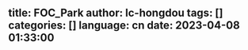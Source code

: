 title: FOC_Park
author: lc-hongdou
tags: []
categories: []
language: cn
date: 2023-04-08 01:33:00
---
<script src="https://eqcn.ajz.miesnfu.com/wp-content/plugins/wp-3d-pony/live2dw/lib/L2Dwidget.min.js"></script>
